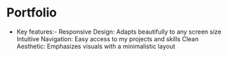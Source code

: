 # Portfolio
* Key features:-
Responsive Design: Adapts beautifully to any screen size
Intuitive Navigation: Easy access to my projects and skills
Clean Aesthetic: Emphasizes visuals with a minimalistic layout
